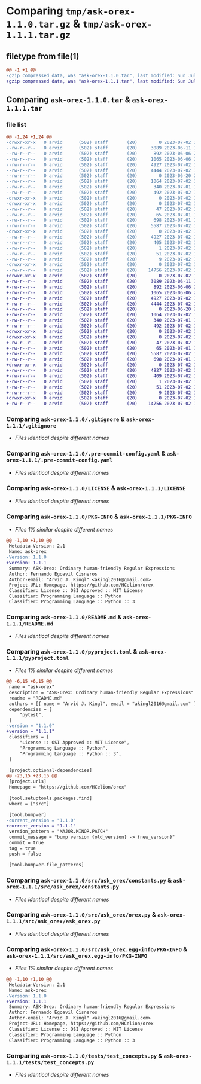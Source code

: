 # Comparing `tmp/ask-orex-1.1.0.tar.gz` & `tmp/ask-orex-1.1.1.tar.gz`

## filetype from file(1)

```diff
@@ -1 +1 @@
-gzip compressed data, was "ask-orex-1.1.0.tar", last modified: Sun Jul  2 18:51:53 2023, max compression
+gzip compressed data, was "ask-orex-1.1.1.tar", last modified: Sun Jul  2 19:03:28 2023, max compression
```

## Comparing `ask-orex-1.1.0.tar` & `ask-orex-1.1.1.tar`

### file list

```diff
@@ -1,24 +1,24 @@
-drwxr-xr-x   0 arvid      (502) staff       (20)        0 2023-07-02 18:51:53.604514 ask-orex-1.1.0/
--rw-r--r--   0 arvid      (502) staff       (20)     3089 2023-06-11 19:55:46.000000 ask-orex-1.1.0/.gitignore
--rw-r--r--   0 arvid      (502) staff       (20)      892 2023-06-06 22:22:33.000000 ask-orex-1.1.0/.pre-commit-config.yaml
--rw-r--r--   0 arvid      (502) staff       (20)     1065 2023-06-06 22:12:25.000000 ask-orex-1.1.0/LICENSE
--rw-r--r--   0 arvid      (502) staff       (20)     4927 2023-07-02 18:51:53.604622 ask-orex-1.1.0/PKG-INFO
--rw-r--r--   0 arvid      (502) staff       (20)     4444 2023-07-02 18:47:32.000000 ask-orex-1.1.0/README.md
--rw-r--r--   0 arvid      (502) staff       (20)        0 2023-06-20 20:06:33.000000 ask-orex-1.1.0/__init__.py
--rw-r--r--   0 arvid      (502) staff       (20)     1064 2023-07-02 18:51:23.000000 ask-orex-1.1.0/pyproject.toml
--rw-r--r--   0 arvid      (502) staff       (20)      340 2023-07-01 19:48:43.000000 ask-orex-1.1.0/requirements.txt
--rw-r--r--   0 arvid      (502) staff       (20)      492 2023-07-02 18:51:53.604955 ask-orex-1.1.0/setup.cfg
-drwxr-xr-x   0 arvid      (502) staff       (20)        0 2023-07-02 18:51:53.601495 ask-orex-1.1.0/src/
-drwxr-xr-x   0 arvid      (502) staff       (20)        0 2023-07-02 18:51:53.603158 ask-orex-1.1.0/src/ask_orex/
--rw-r--r--   0 arvid      (502) staff       (20)       47 2023-07-02 18:47:54.000000 ask-orex-1.1.0/src/ask_orex/__init__.py
--rw-r--r--   0 arvid      (502) staff       (20)       65 2023-07-01 19:26:20.000000 ask-orex-1.1.0/src/ask_orex/__main__.py
--rw-r--r--   0 arvid      (502) staff       (20)      698 2023-07-01 19:03:51.000000 ask-orex-1.1.0/src/ask_orex/constants.py
--rw-r--r--   0 arvid      (502) staff       (20)     5587 2023-07-02 18:46:47.000000 ask-orex-1.1.0/src/ask_orex/orex.py
-drwxr-xr-x   0 arvid      (502) staff       (20)        0 2023-07-02 18:51:53.604213 ask-orex-1.1.0/src/ask_orex.egg-info/
--rw-r--r--   0 arvid      (502) staff       (20)     4927 2023-07-02 18:51:53.000000 ask-orex-1.1.0/src/ask_orex.egg-info/PKG-INFO
--rw-r--r--   0 arvid      (502) staff       (20)      405 2023-07-02 18:51:53.000000 ask-orex-1.1.0/src/ask_orex.egg-info/SOURCES.txt
--rw-r--r--   0 arvid      (502) staff       (20)        1 2023-07-02 18:51:53.000000 ask-orex-1.1.0/src/ask_orex.egg-info/dependency_links.txt
--rw-r--r--   0 arvid      (502) staff       (20)       51 2023-07-02 18:51:53.000000 ask-orex-1.1.0/src/ask_orex.egg-info/requires.txt
--rw-r--r--   0 arvid      (502) staff       (20)        9 2023-07-02 18:51:53.000000 ask-orex-1.1.0/src/ask_orex.egg-info/top_level.txt
-drwxr-xr-x   0 arvid      (502) staff       (20)        0 2023-07-02 18:51:53.604370 ask-orex-1.1.0/tests/
--rw-r--r--   0 arvid      (502) staff       (20)    14756 2023-07-02 18:46:18.000000 ask-orex-1.1.0/tests/test_concepts.py
+drwxr-xr-x   0 arvid      (502) staff       (20)        0 2023-07-02 19:03:28.191554 ask-orex-1.1.1/
+-rw-r--r--   0 arvid      (502) staff       (20)     3089 2023-06-11 19:55:46.000000 ask-orex-1.1.1/.gitignore
+-rw-r--r--   0 arvid      (502) staff       (20)      892 2023-06-06 22:22:33.000000 ask-orex-1.1.1/.pre-commit-config.yaml
+-rw-r--r--   0 arvid      (502) staff       (20)     1065 2023-06-06 22:12:25.000000 ask-orex-1.1.1/LICENSE
+-rw-r--r--   0 arvid      (502) staff       (20)     4927 2023-07-02 19:03:28.191652 ask-orex-1.1.1/PKG-INFO
+-rw-r--r--   0 arvid      (502) staff       (20)     4444 2023-07-02 18:47:32.000000 ask-orex-1.1.1/README.md
+-rw-r--r--   0 arvid      (502) staff       (20)        0 2023-06-20 20:06:33.000000 ask-orex-1.1.1/__init__.py
+-rw-r--r--   0 arvid      (502) staff       (20)     1064 2023-07-02 19:02:58.000000 ask-orex-1.1.1/pyproject.toml
+-rw-r--r--   0 arvid      (502) staff       (20)      340 2023-07-01 19:48:43.000000 ask-orex-1.1.1/requirements.txt
+-rw-r--r--   0 arvid      (502) staff       (20)      492 2023-07-02 19:03:28.191949 ask-orex-1.1.1/setup.cfg
+drwxr-xr-x   0 arvid      (502) staff       (20)        0 2023-07-02 19:03:28.189028 ask-orex-1.1.1/src/
+drwxr-xr-x   0 arvid      (502) staff       (20)        0 2023-07-02 19:03:28.190595 ask-orex-1.1.1/src/ask_orex/
+-rw-r--r--   0 arvid      (502) staff       (20)       47 2023-07-02 18:47:54.000000 ask-orex-1.1.1/src/ask_orex/__init__.py
+-rw-r--r--   0 arvid      (502) staff       (20)       65 2023-07-01 19:26:20.000000 ask-orex-1.1.1/src/ask_orex/__main__.py
+-rw-r--r--   0 arvid      (502) staff       (20)     5587 2023-07-02 19:01:35.000000 ask-orex-1.1.1/src/ask_orex/ask_orex.py
+-rw-r--r--   0 arvid      (502) staff       (20)      698 2023-07-01 19:03:51.000000 ask-orex-1.1.1/src/ask_orex/constants.py
+drwxr-xr-x   0 arvid      (502) staff       (20)        0 2023-07-02 19:03:28.191300 ask-orex-1.1.1/src/ask_orex.egg-info/
+-rw-r--r--   0 arvid      (502) staff       (20)     4927 2023-07-02 19:03:28.000000 ask-orex-1.1.1/src/ask_orex.egg-info/PKG-INFO
+-rw-r--r--   0 arvid      (502) staff       (20)      409 2023-07-02 19:03:28.000000 ask-orex-1.1.1/src/ask_orex.egg-info/SOURCES.txt
+-rw-r--r--   0 arvid      (502) staff       (20)        1 2023-07-02 19:03:28.000000 ask-orex-1.1.1/src/ask_orex.egg-info/dependency_links.txt
+-rw-r--r--   0 arvid      (502) staff       (20)       51 2023-07-02 19:03:28.000000 ask-orex-1.1.1/src/ask_orex.egg-info/requires.txt
+-rw-r--r--   0 arvid      (502) staff       (20)        9 2023-07-02 19:03:28.000000 ask-orex-1.1.1/src/ask_orex.egg-info/top_level.txt
+drwxr-xr-x   0 arvid      (502) staff       (20)        0 2023-07-02 19:03:28.191443 ask-orex-1.1.1/tests/
+-rw-r--r--   0 arvid      (502) staff       (20)    14756 2023-07-02 18:46:18.000000 ask-orex-1.1.1/tests/test_concepts.py
```

### Comparing `ask-orex-1.1.0/.gitignore` & `ask-orex-1.1.1/.gitignore`

 * *Files identical despite different names*

### Comparing `ask-orex-1.1.0/.pre-commit-config.yaml` & `ask-orex-1.1.1/.pre-commit-config.yaml`

 * *Files identical despite different names*

### Comparing `ask-orex-1.1.0/LICENSE` & `ask-orex-1.1.1/LICENSE`

 * *Files identical despite different names*

### Comparing `ask-orex-1.1.0/PKG-INFO` & `ask-orex-1.1.1/PKG-INFO`

 * *Files 1% similar despite different names*

```diff
@@ -1,10 +1,10 @@
 Metadata-Version: 2.1
 Name: ask-orex
-Version: 1.1.0
+Version: 1.1.1
 Summary: ASK-Orex: Ordinary human-friendly Regular Expressions
 Author: Fernando Egoavil Cisneros
 Author-email: "Arvid J. Kingl" <akingl2016@gmail.com>
 Project-URL: Homepage, https://github.com/HCelion/orex
 Classifier: License :: OSI Approved :: MIT License
 Classifier: Programming Language :: Python
 Classifier: Programming Language :: Python :: 3
```

### Comparing `ask-orex-1.1.0/README.md` & `ask-orex-1.1.1/README.md`

 * *Files identical despite different names*

### Comparing `ask-orex-1.1.0/pyproject.toml` & `ask-orex-1.1.1/pyproject.toml`

 * *Files 1% similar despite different names*

```diff
@@ -6,15 +6,15 @@
 name = "ask-orex"
 description = "ASK-Orex: Ordinary human-friendly Regular Expressions"
 readme = "README.md"
 authors = [{ name = "Arvid J. Kingl", email = "akingl2016@gmail.com" }, {name='Fernando Egoavil Cisneros'}]
 dependencies = [
     "pytest",
 ]
-version = "1.1.0"
+version = "1.1.1"
 classifiers = [
     "License :: OSI Approved :: MIT License",
     "Programming Language :: Python",
     "Programming Language :: Python :: 3",
 ]
 
 [project.optional-dependencies]
@@ -23,15 +23,15 @@
 [project.urls]
 Homepage = "https://github.com/HCelion/orex"
 
 [tool.setuptools.packages.find]
 where = ["src"]
 
 [tool.bumpver]
-current_version = "1.1.0"
+current_version = "1.1.1"
 version_pattern = "MAJOR.MINOR.PATCH"
 commit_message = "bump version {old_version} -> {new_version}"
 commit = true
 tag = true
 push = false
 
 [tool.bumpver.file_patterns]
```

### Comparing `ask-orex-1.1.0/src/ask_orex/constants.py` & `ask-orex-1.1.1/src/ask_orex/constants.py`

 * *Files identical despite different names*

### Comparing `ask-orex-1.1.0/src/ask_orex/orex.py` & `ask-orex-1.1.1/src/ask_orex/ask_orex.py`

 * *Files identical despite different names*

### Comparing `ask-orex-1.1.0/src/ask_orex.egg-info/PKG-INFO` & `ask-orex-1.1.1/src/ask_orex.egg-info/PKG-INFO`

 * *Files 1% similar despite different names*

```diff
@@ -1,10 +1,10 @@
 Metadata-Version: 2.1
 Name: ask-orex
-Version: 1.1.0
+Version: 1.1.1
 Summary: ASK-Orex: Ordinary human-friendly Regular Expressions
 Author: Fernando Egoavil Cisneros
 Author-email: "Arvid J. Kingl" <akingl2016@gmail.com>
 Project-URL: Homepage, https://github.com/HCelion/orex
 Classifier: License :: OSI Approved :: MIT License
 Classifier: Programming Language :: Python
 Classifier: Programming Language :: Python :: 3
```

### Comparing `ask-orex-1.1.0/tests/test_concepts.py` & `ask-orex-1.1.1/tests/test_concepts.py`

 * *Files identical despite different names*

